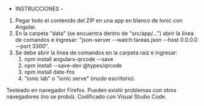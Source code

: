 - INSTRUCCIONES -

1. Pegar todo el contenido del ZIP en una app en blanco de Ionic con Angular. 
2. En la carpeta "data" (se encuentra dentro de "src/app/...") abrir la línea de comandos e ingresar: "json-server --watch tareas.json --host 0.0.0.0 --port 3300".
3. Se debe abrir la línea de comandos en la carpeta raíz e ingresar: 
    1. npm install angularx-qrcode --save
    2. npm install --save-dev @types/qrcode
    3. npm install date-fns
    4. "ionic lab" o "ionic serve" (modo escritorio).

Testeado en navegador Firefox. Pueden existir problemas con otros navegadores (no se probó).
Codificado con Visual Studio Code.
